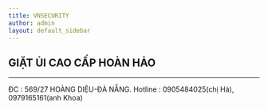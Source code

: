```yaml
---
title: VNSECURITY
author: admin
layout: default_sidebar
---
```


## GIẶT ỦI CAO CẤP HOÀN HẢO


***
ĐC : 569/27 HOÀNG DIỆU-ĐÀ NẴNG. Hotline : 0905484025(chị Hà), 0979165161(anh Khoa)